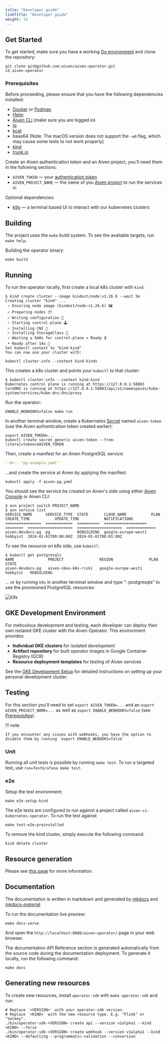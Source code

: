 ```yaml
---
title: "Developer guide"
linkTitle: "Developer guide"
weight: 10
---
```


## Get Started

To get started, make sure you have a working [Go environment](https://golang.org/doc/install) and clone the repository:

```shell
git clone git@github.com:aiven/aiven-operator.git
cd aiven-operator
```

### Prerequisites

Before proceeding, please ensure that you have the following dependencies installed:

- [Docker](https://docs.docker.com/) or [Podman](https://podman.io/)
- [Helm](https://helm.sh/)
- [Aiven CLI](https://aiven.io/docs/tools/cli) (make sure you are logged in)
- [jq](https://jqlang.github.io/jq/)
- [kcat](https://github.com/edenhill/kcat)
- base64 (Note: The macOS version does not support the `-w0` flag, which may cause some tests to not work properly)
- [kind](https://kind.sigs.k8s.io/)
- [trunk.io](https://docs.trunk.io/)

Create an Aiven authentication token and an Aiven project, you'll need them in the following sections:

- `AIVEN_TOKEN` — your [authentication token](https://aiven.io/docs/platform/howto/create_authentication_token)
- `AIVEN_PROJECT_NAME` — the name of you [Aiven project](https://aiven.io/docs/platform/howto/manage-project) to run the services in

Optional dependencies:

- [k9s](https://k9scli.io/) — a terminal based UI to interact with our kubernetes clusters

## Building

The project uses the `make` build system. To see the available targets, run `make help`.

Building the operator binary:

```shell
make build
```

## Running

To run the operator locally, first create a local k8s cluster with `kind`:

```{ .sh .no-copy }
$ kind create cluster --image kindest/node:v1.26.6 --wait 5m
Creating cluster "kind" ...
 ✓ Ensuring node image (kindest/node:v1.26.6) 🖼
 ✓ Preparing nodes 📦
 ✓ Writing configuration 📜
 ✓ Starting control-plane 🕹️
 ✓ Installing CNI 🔌
 ✓ Installing StorageClass 💾
 ✓ Waiting ≤ 5m0s for control-plane = Ready ⏳
 • Ready after 14s 💚
Set kubectl context to "kind-kind"
You can now use your cluster with:

kubectl cluster-info --context kind-kinds
```

This creates a k8s cluster and points your `kubectl` to that cluster:

```{ .sh .no-copy }
$ kubectl cluster-info --context kind-kind
Kubernetes control plane is running at https://127.0.0.1:58083
CoreDNS is running at https://127.0.0.1:58083/api/v1/namespaces/kube-system/services/kube-dns:dns/proxy
```

Run the operator:

```shell
ENABLE_WEBHOOKS=false make run
```

In another terminal window, create a Kubernetes [Secret](https://kubernetes.io/docs/concepts/configuration/secret/)
named `aiven-token` (use the Aiven authentication token created earlier):

```{ .sh .no-copy }
export AIVEN_TOKEN=...
kubectl create secret generic aiven-token --from-literal=token=$AIVEN_TOKEN
```

Then, create a manifest for an Aiven PostgreSQL service:

```yaml title="aiven-pg.yaml"
--8<-- "pg-example.yaml"
```

...and create the service at Aiven by applying the manifest:

```shell
kubectl apply -f aiven-pg.yaml
```

You should see the service be created on Aiven's side using either [Aiven Console](https://console.aiven.io/) or Aiven CLI:

```{ .sh .no-copy }
$ avn project switch PROJECT_NAME
$ avn service list
SERVICE_NAME      SERVICE_TYPE  STATE       CLOUD_NAME           PLAN      CREATE_TIME           UPDATE_TIME           NOTIFICATIONS
================  ============  ==========  ===================  ========  ====================  ====================  =============
aiven-devdocs-pg  pg            REBUILDING  google-europe-west1  hobbyist  2024-01-01T00:00:00Z  2024-01-01T00:01:00Z
```

To see the resource on k8s side, use `kubectl`:

```{ .sh .no-copy }
$ kubectl get postgresqls
NAME               PROJECT                REGION                PLAN       STATE
aiven-devdocs-pg   aiven-sbox-k8s-riski   google-europe-west1   hobbyist   REBUILDING
```

... or by running `k9s` in another terminal window and type ": postgresqls" to see the provisioned
PostgreSQL resources:

![k9s](../assets/developer-guide-k9s.jpg)

## GKE Development Environment

For meticulous development and testing, each developer can deploy their own isolated GKE cluster with the Aiven Operator. This environment provides:

- **Individual GKE clusters** for isolated development
- **Artifact repository** for built operator images in Google Container Registry (GCR)
- **Resource deployment templates** for testing of Aiven services

See the [GKE Development Setup](../../../gke/README.md) for detailed instructions on setting up your personal development cluster.

## Testing

For this section you'll need to set `export AIVEN_TOKEN=...` and an `export AIVEN_PROJECT_NAME=...` as well as `export ENABLE_WEBHOOKS=false` (see [Prerequisites](./developer-guide.md#prerequisites)).

!!! note

    If you encounter any issues with webhooks, you have the option to disable them by running `export ENABLE_WEBOOKS=false`

### Unit

Running all unit tests is possible by running `make test`. To run a targeted test, use `run=TestGrafana make test`.

### e2e

Setup the test environment:

```shell
make e2e-setup-kind
```

The e2e tests are configured to run against a project called `aiven-ci-kubernetes-operator`. To run the test against

```shell
make test-e2e-preinstalled
```

To remove the kind cluster, simply execute the following command:

```shell
kind delete cluster
```

## Resource generation

Please see [this page](resource-generation.md) for more information.

## Documentation

The documentation is written in markdown and generated by [mkdocs](https://www.mkdocs.org/)
and [mkdocs-material](https://squidfunk.github.io/mkdocs-material/).

To run the documentation live preview:

```shell
make docs-serve
```

And open the `http://localhost:8000/aiven-operator/` page in your web browser.

The documentation API Reference section is generated automatically from
the source code during the documentation deployment. To generate it locally, run the following command:

```shell
make docs
```

## Generating new resources

To create new resources, install `operator-sdk` with `make operator-sdk` and run:

```shell
# Replace `<VERSION>` with your operator-sdk version.
# Replace `<KIND>` with the new resource type. E.g. "Flink" or "Valkey".
./bin/operator-sdk-<VERSION> create api --version v1alpha1 --kind <KIND> --force
./bin/operator-sdk-<VERSION> create webhook --version v1alpha1 --kind <KIND> --defaulting --programmatic-validation --conversion
```
